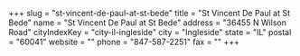+++
slug = "st-vincent-de-paul-at-st-bede"
title = "St Vincent De Paul at St Bede"
name = "St Vincent De Paul at St Bede"
address = "36455 N Wilson Road"
cityIndexKey = "city-il-ingleside"
city = "Ingleside"
state = "IL"
postal = "60041"
website = ""
phone = "847-587-2251"
fax = ""
+++
